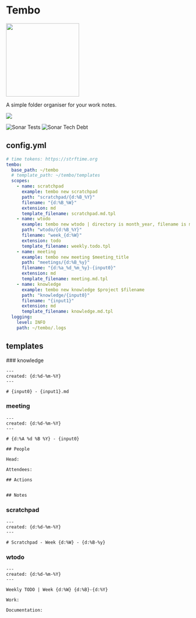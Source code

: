 # Tembo

<img
    src="https://raw.githubusercontent.com/tembo-pages/tembo-core/main/assets/tembo_logo.png"
    width="200px"
/>

A simple folder organiser for your work notes.

![](https://img.shields.io/codecov/c/github/tembo-pages/tembo-core?style=flat-square)

![Sonar Tests](https://img.shields.io/sonar/tests/tembo-pages_tembo-core?compact_message&failed_label=failed&passed_label=passed&server=https%3A%2F%2Fsonarcloud.io&skipped_label=skipped&style=flat-square)
![Sonar Tech Debt](https://img.shields.io/sonar/tech_debt/tembo-pages_tembo-core?server=https%3A%2F%2Fsonarcloud.io&style=flat-square)

## config.yml

```yaml
# time tokens: https://strftime.org
tembo:
  base_path: ~/tembo
  # template_path: ~/tembo/templates
  scopes:
    - name: scratchpad
      example: tembo new scratchpad
      path: "scratchpad/{d:%B_%Y}"
      filename: "{d:%B_%W}"
      extension: md
      template_filename: scratchpad.md.tpl
    - name: wtodo
      example: tembo new wtodo | directory is month_year, filename is month_week-of-year
      path: "wtodo/{d:%B_%Y}"
      filename: "week_{d:%W}"
      extension: todo
      template_filename: weekly.todo.tpl
    - name: meeting
      example: tembo new meeting $meeting_title
      path: "meetings/{d:%B_%y}"
      filename: "{d:%a_%d_%m_%y}-{input0}"
      extension: md
      template_filename: meeting.md.tpl
    - name: knowledge
      example: tembo new knowledge $project $filename
      path: "knowledge/{input0}"
      filename: "{input1}"
      extension: md
      template_filename: knowledge.md.tpl
  logging:
    level: INFO
    path: ~/tembo/.logs
```

## templates

### knowledge

```
---
created: {d:%d-%m-%Y}
---

# {input0} - {input1}.md
```

### meeting

```
---
created: {d:%d-%m-%Y}
---

# {d:%A %d %B %Y} - {input0}

## People

Head:

Attendees:

## Actions


## Notes

```

### scratchpad

```
---
created: {d:%d-%m-%Y}
---

# Scratchpad - Week {d:%W} - {d:%B-%y}
```

### wtodo

```
---
created: {d:%d-%m-%Y}
---

Weekly TODO | Week {d:%W} {d:%B}-{d:%Y}

Work:

Documentation:
```
